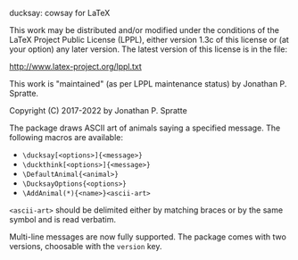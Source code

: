 ducksay: cowsay for LaTeX

This work may be distributed and/or modified under the conditions of the LaTeX
Project Public License (LPPL), either version 1.3c of this license or (at your
option) any later version. The latest version of this license is in the file:

  http://www.latex-project.org/lppl.txt

This work is "maintained" (as per LPPL maintenance status) by
  Jonathan P. Spratte.

Copyright (C) 2017-2022 by Jonathan P. Spratte

The package draws ASCII art of animals saying a specified message. The following
macros are available:

 - `\ducksay[<options>]{<message>}`
 - `\duckthink[<options>]{<message>}`
 - `\DefaultAnimal{<animal>}`
 - `\DucksayOptions{<options>}`
 - `\AddAnimal(*){<name>}<ascii-art>`

`<ascii-art>` should be delimited either by matching braces or by the same
symbol and is read verbatim.

Multi-line messages are now fully supported. The package comes with two
versions, choosable with the `version` key.
